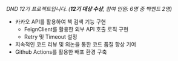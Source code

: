_DND 12기 프로젝트입니다. (**12기 대상 수상**, 참여 인원: 6명 중 백엔드 2명)_

- 카카오 API를 활용하여 책 검색 기능 구현
  - FeignClient를 활용한 외부 API 호출 로직 구현
  - Retry 및 Timeout 설정 
- 지속적인 코드 리뷰 및 의논을 통한 코드 품질 향상 기여
- Github Actions를 활용한 배포 환경 구축 